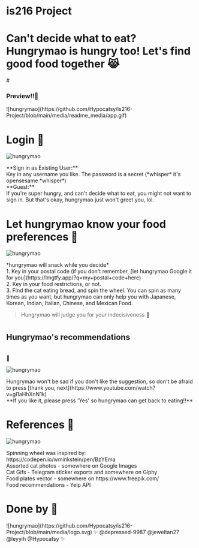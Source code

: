 # is216 Project
<h1>Can't decide what to eat? Hungrymao is hungry too! Let's find good food together 😹</h1>
# <h3>Preview!!🥰</h3>
![hungrymao](https://github.com/Hypocatsy/is216-Project/blob/main/media/readme_media/app.gif)

# Login 🍳
![hungrymao](https://github.com/Hypocatsy/is216-Project/blob/main/media/readme_media/login.png) </br>

<p>**Sign in as Existing User:** </br>
Key in any username you like. The password is a secret (*whisper* it's opensesame *whisper*)</br>
**Guest:**</br>
If you're super hungry, and can't decide what to eat, you might not want to sign in. But that's okay, hungrymao just won't greet you, lol.</br></p>

# Let hungrymao know your food preferences 🍨
![hungrymao](https://github.com/Hypocatsy/is216-Project/blob/main/media/readme_media/wheel.png)</br>

<p>*hungrymao will snack while you decide*</br>
 1. Key in your postal code (if you don't remember, [let hungrymao Google it for you](https://lmgtfy.app/?q=my+postal+code+here) </br>
 2. Key in your food restrictions, or not.</br>
 3. Find the cat eating bread, and spin the wheel. You can spin as many times as you want, but hungrymao can only help you with Japanese, Korean, Indian, Italian, Chinese, and     Mexican Food. </br>
 
 >  Hungrymao will judge you for your indecisiveness 👀

</p> 

# <h2>Hungrymao's recommendations</h2></br> 🍱
![hungrymao](https://github.com/Hypocatsy/is216-Project/blob/main/media/readme_media/rec.png)</br>

<p>Hungrymao won't be sad if you don't like the suggestion, so don't be afraid to press [thank you, next](https://www.youtube.com/watch?v=gl1aHhXnN1k)</br>
**If you like it, please press 'Yes' so hungrymao can get back to eating!!** </p>



# References 🍰
![hungrymao](https://github.com/Hypocatsy/is216-Project/blob/main/media/readme_media/cutecat.jpg)</br>

<p>Spinning wheel was inspired by: https://codepen.io/wminkstein/pen/BzYEma </br>
Assorted cat photos - somewhere on Google Images </br>
Cat Gifs - Telegram sticker exports and somewhere on Giphy </br>
Food plates vector - somewhere on https://www.freepik.com/ </br>
Food recommendations - Yelp API </br> </p>

# Done by 🍫
<p>![hungrymao](https://github.com/Hypocatsy/is216-Project/blob/main/media/logo.svg)
✨ @depressed-9987 @jeweltan27 @leyyih @Hypocatsy ✨ </p>
